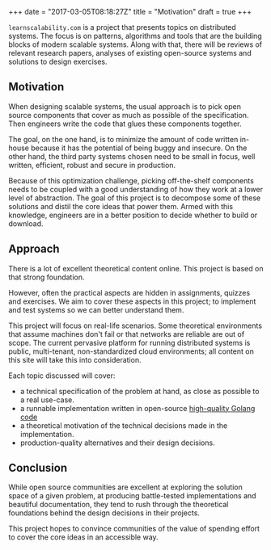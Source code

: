 +++
date = "2017-03-05T08:18:27Z"
title = "Motivation"
draft = true
+++

`learnscalability.com` is a project that presents topics on distributed systems. The focus is on patterns, algorithms and tools that are the building blocks of modern scalable systems. Along with that, there will be reviews of relevant research papers, analyses of existing open-source systems and solutions to design exercises.

## Motivation

When designing scalable systems, the usual approach is to pick open source components that cover as much as possible of the specification. Then engineers write the code that glues these components together.

The goal, on the one hand, is to minimize the amount of code written in-house because it has the potential of being buggy and insecure. On the other hand, the third party systems chosen need to be small in focus, well written, efficient, robust and secure in production.

Because of this optimization challenge, picking off-the-shelf components needs to be coupled with a good understanding of how they work at a lower level of abstraction. The goal of this project is to decompose some of these solutions and distil the core ideas that power them. Armed with this knowledge, engineers are in a better position to decide whether to build or download.

## Approach

There is a lot of excellent theoretical content online. This project is based on that strong foundation.

However, often the practical aspects are hidden in assignments, quizzes and exercises. We aim to cover these aspects in this project; to implement and test systems so we can better understand them.

This project will focus on real-life scenarios. Some theoretical environments that assume machines don't fail or that networks are reliable are out of scope. The current pervasive platform for running distributed systems is public, multi-tenant, non-standardized cloud environments; all content on this site will take this into consideration.

Each topic discussed will cover:
* a technical specification of the problem at hand, as close as possible to a real use-case.
* a runnable implementation written in open-source [high-quality Golang code](http://alexandrutopliceanu.ro/post/quality-go-code/)
* a theoretical motivation of the technical decisions made in the implementation.
* production-quality alternatives and their design decisions.

## Conclusion

While open source communities are excellent at exploring the solution space of a given problem, at producing battle-tested implementations and beautiful documentation, they tend to rush through the theoretical foundations behind the design decisions in their projects.

This project hopes to convince communities of the value of spending effort to cover the core ideas in an accessible way.
